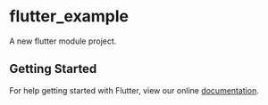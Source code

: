 # flutter_example

A new flutter module project.

## Getting Started

For help getting started with Flutter, view our online
[documentation](https://flutter.io/).
